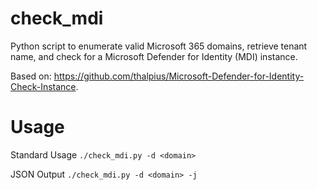 # check_mdi

Python script to enumerate valid Microsoft 365 domains, retrieve tenant name, and check for a Microsoft Defender for Identity (MDI) instance.

Based on: https://github.com/thalpius/Microsoft-Defender-for-Identity-Check-Instance.

# Usage

Standard Usage
```./check_mdi.py -d <domain>```


JSON Output
```./check_mdi.py -d <domain> -j```
